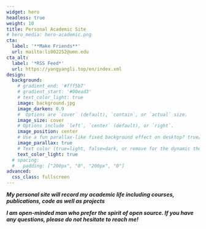 ```yaml
---
widget: hero
headless: true
weight: 10
title: Personal Academic Site
# hero_media: hero-academic.png
cta:
  label: '**Make Friends**' 
  url: mailto:li002252@umn.edu
cta_alt:
  label: '*RSS Feed*'
  url: https://yangyangli.top/en/index.xml
design:
  background:
    # gradient_end: '#fff5b7'
    # gradient_start: '#00ead3'
    # text_color_light: true
    image: background.jpg
    image_darken: 0.9
    #  Options are `cover` (default), `contain`, or `actual` size.
    image_size: cover
    # Options include `left`, `center` (default), or `right`.
    image_position: center
    # Use a fun parallax-like fixed background effect on desktop? true/false
    image_parallax: true
    # Text color (true=light, false=dark, or remove for the dynamic theme color).
    text_color_light: true
  # spacing:
  #   padding: ["200px", "0", "200px", "0"]
advanced:
  css_class: fullscreen
---
```




***My personal site will record my academic life including courses, publications, code as well as projects***

***I am open-minded man who prefer the spirit of open source. If you have any questions, please do not hesitate to reach me!***
